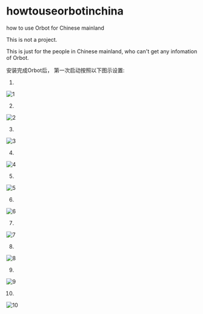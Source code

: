 # howtouseorbotinchina
how to use Orbot for Chinese mainland

This is not a project.

This is just for the people in Chinese mainland, who can't get any infomation of Orbot.


安装完成Orbot后， 第一次启动按照以下图示设置:

1.
![1](1.png)

2.
![2](2.png)

3.
![3](3.png)

4.
![4](4.png)

5.
![5](5.png)

6.
![6](6.png)

7.
![7](7.png)

8.
![8](8.png)

9.
![9](9.png)

10.
![10](10.png)

